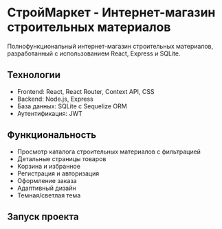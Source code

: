 # СтройМаркет - Интернет-магазин строительных материалов

Полнофункциональный интернет-магазин строительных материалов, разработанный с использованием React, Express и SQLite.

## Технологии
- Frontend: React, React Router, Context API, CSS
- Backend: Node.js, Express
- База данных: SQLite с Sequelize ORM
- Аутентификация: JWT

## Функциональность
- Просмотр каталога строительных материалов с фильтрацией
- Детальные страницы товаров
- Корзина и избранное
- Регистрация и авторизация
- Оформление заказа
- Адаптивный дизайн
- Темная/светлая тема

## Запуск проекта

